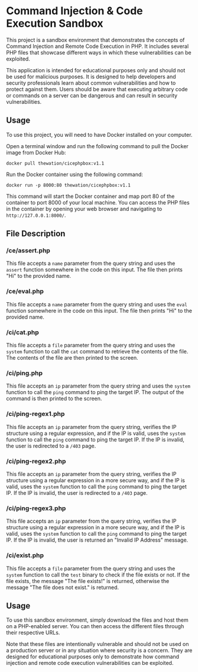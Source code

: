 # Command Injection & Code Execution Sandbox

This project is a sandbox environment that demonstrates the concepts of Command Injection and Remote Code Execution in PHP. It includes several PHP files that showcase different ways in which these vulnerabilities can be exploited.

This application is intended for educational purposes only and should not be used for malicious purposes. It is designed to help developers and security professionals learn about common vulnerabilities and how to protect against them. Users should be aware that executing arbitrary code or commands on a server can be dangerous and can result in security vulnerabilities.

## Usage

To use this project, you will need to have Docker installed on your computer.

Open a terminal window and run the following command to pull the Docker image from Docker Hub:

```
docker pull thewation/cicephpbox:v1.1
```

Run the Docker container using the following command:

```
docker run -p 8000:80 thewation/cicephpbox:v1.1
```

This command will start the Docker container and map port 80 of the container to port 8000 of your local machine. You can access the PHP files in the container by opening your web browser and navigating to `http://127.0.0.1:8000/`.

## File Description

### /ce/assert.php

This file accepts a `name` parameter from the query string and uses the `assert` function somewhere in the code on this input. The file then prints "Hi" to the provided name.

### /ce/eval.php

This file accepts a `name` parameter from the query string and uses the `eval` function somewhere in the code on this input. The file then prints "Hi" to the provided name.

### /ci/cat.php

This file accepts a `file` parameter from the query string and uses the `system` function to call the `cat` command to retrieve the contents of the file. The contents of the file are then printed to the screen.

### /ci/ping.php

This file accepts an `ip` parameter from the query string and uses the `system` function to call the `ping` command to ping the target IP. The output of the command is then printed to the screen.

### /ci/ping-regex1.php

This file accepts an `ip` parameter from the query string, verifies the IP structure using a regular expression, and if the IP is valid, uses the `system` function to call the `ping` command to ping the target IP. If the IP is invalid, the user is redirected to a `/403` page.

### /ci/ping-regex2.php

This file accepts an `ip` parameter from the query string, verifies the IP structure using a regular expression in a more secure way, and if the IP is valid, uses the `system` function to call the `ping` command to ping the target IP. If the IP is invalid, the user is redirected to a `/403` page.

### /ci/ping-regex3.php

This file accepts an `ip` parameter from the query string, verifies the IP structure using a regular expression in a more secure way, and if the IP is valid, uses the `system` function to call the `ping` command to ping the target IP. If the IP is invalid, the user is returned an "Invalid IP Address" message.

### /ci/exist.php

This file accepts a `file` parameter from the query string and uses the `system` function to call the `test` binary to check if the file exists or not. If the file exists, the message "The file exists!" is returned, otherwise the message "The file does not exist." is returned.

## Usage

To use this sandbox environment, simply download the files and host them on a PHP-enabled server. You can then access the different files through their respective URLs.

Note that these files are intentionally vulnerable and should not be used on a production server or in any situation where security is a concern. They are designed for educational purposes only to demonstrate how command injection and remote code execution vulnerabilities can be exploited.